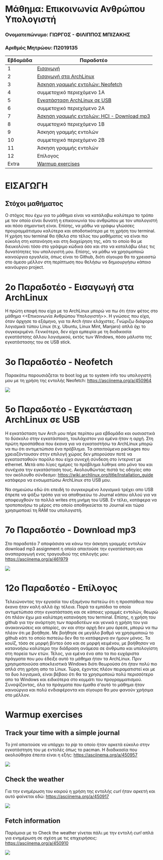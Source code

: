 # Μάθημα: Επικοινωνία Ανθρώπου Υπολογιστή
### Ονοματεπώνυμο: ΓΙΩΡΓΟΣ - ΦΙΛΙΠΠΟΣ ΜΠΙΖΑΚΗΣ
### Αριθμός Μητρώου: Π2019135

| Εβδομάδα | Παραδοτέο |
| --- | --- |
| 1 | [Εισαγωγή](#εισαγωγη) |
| 2 | [Εισαγωγή στα ArchLinux](#2ο-παραδοτέο---εισαγωγή-στα-archlinux) |
| 3 | [Άσκηση γραμμής εντολών: Neofetch](#3ο-παραδοτέο---neofetch) |
| 4 | συμμετοχικό περιεχόμενο 1A |
| 5 | [Εγκατάσταση ArchLinux σε USB](#5ο-παραδοτέο---εγκατάσταση-archlinux-σε-usb) |
| 6 | συμμετοχικό περιεχόμενο 2A |
| 7 | [Άσκηση γραμμής εντολών: HCI - Download mp3](#7ο-παραδοτέο---download-mp3) |
| 8 | συμμετοχικό περιεχόμενο 1B |
| 9 | Άσκηση γραμμής εντολών |
| 10 | συμμετοχικό περιεχόμενο 2B |
| 11 | Άσκηση γραμμής εντολών |
| 12 | Επίλογος
| Extra | [Warmup exercises](#warmup-exercises) |

# ΕΙΣΑΓΩΓΗ
## Στόχοι μαθήματος

Ο στόχος που έχω για το μάθημα είναι να κατάλαβω καλύτερα το τρόπο με τον οποίο είναι δυνατή η επικοινωνία του ανθρώπου με τον υπολογιστή και πόσο σημαντική είναι. Επίσης, να μάθω να γράφω γλώσσες προγραμμάτισμου καλύτερα και αποδοτικότερα με τη χρήση του terminal. Η χρήση του terminal θα ήθελα στο τέλος του μαθήματος να είναι πιο εύκολη στη κατανόηση και στη διαχείρηση της, κάτι το οποίο θα με διευκολύνει τόσο στο γράψιμο κώδικα όσο και στο να καταλάβω όλες τις δυνατότητες του υπολογιστή μου. Επίσης, να μάθω να χρησιμοποιώ καινούργια εργαλεία, όπως είναι το Github, διότι σίγουρα θα το χρειαστώ στο άμεσο μέλλον στη περίπτωση που θελήσω να δημιουργήσω κάποιο καινόυργιο project.

# 2ο Παραδοτέο - Εισαγωγή στα ArchLinux

Η πρώτη επαφή που είχα με τα ArchLinux μπορώ να πω ότι ήταν φέτος στο μάθημα <<Επικοινωνία Ανθρώπου Υπολογιστή>>. Η γνώσεις που είχα, όταν άρχησε το εξάμηνο, για τα Arch ήταν ελάχιστες. Γνώριζω διάφορα λογισμικά τύπου Linux (π.χ. Ubuntu, Linux Mint, Manjaro) απλά όχι το συγκεκριμένο. Γενικότερα, δεν είχα εμπειρία με τη διαδικασία εγκατάστσης άλλου λογισμικού, εκτός των Windows, πόσο μάλιστα της εγκατάστασης του σε USB stick. 
 
# 3ο Παραδοτέο - Neofetch
  
Παρακάτω παρουσιάζεται το boot log με το system info του υπολογιστή μου με τη χρήση της εντολής Neofetch: https://asciinema.org/a/450964 
 
 <a href="https://asciinema.org/a/450964" target="_blank"><img src="https://asciinema.org/a/450964.svg" /></a>  
 
# 5ο Παραδοτέο - Εγκατάσταση ArchLinux σε USB

Η εγκατάσταση των Arch μου πήρε περίπου μια εβδομάδα και ουσιαστικά το δύσκολο στην εγκατάσταση, τουλάχιστον για εμένα ήταν η αρχή. Στη πρώτη προσπάθεια που έκανα για να εγκαταστήσω τα ArchLinux μπορώ να πω ότι αντιμετώπισα ένα πρόβλημα. Τα απαιτούμενα packages που χρειαζόντουσαν στην επιλογή χώρας δεν μπορούσαν ποτέ να εγκατασταθούν παρόλο που είχα συνεχή σύνδεση στο ίντερνετ με ethernet. Μετά απο λίγες ημέρες το πρόβλημα λύθηκε απο μόνο του και συνέχισα την εγκατάσταση τους. Ακολουθώντας πιστά τις οδηγίες απο τον ακόλουθο σύνδεσμο: https://wiki.archlinux.org/title/Installation_guide κατάφερα να ενσωματώσω ArchLinux στο USB μου. 

Να σημειώσω εδώ ότι επειδή το συγκεκριμένο λογισμικό τρέχει απο USB έπρεπε να ψάξω τρόπο για να αποθηκεύω το Journal κάπου αλλού για να αποφευχθούν τα πολλά writes στη μνήμη του USB. Εν τέλει, κατάφερα να τροποποιήσω το μέρος στο οποίο αποθηκεύεται το Journal και τώρα χρησιμοποιεί τη RAM του υπολογιστή.

# 7ο Παραδοτέο - Download mp3

Στο παραδοτέο 7 αποφάσισα να κάνω την άσκηση γραμμής εντολών download mp3 assignment η οποία απαιτούσε την εγκατάσταση και αναπαραγωγή ενος τραγουδιού της επιλογής μου: https://asciinema.org/a/461979

<a href="https://asciinema.org/a/461979" target="_blank"><img src="https://asciinema.org/a/461979.svg" /></a>

# 12ο Παραδοτέο - Επίλογος

Τελειώνοντας την εργασία του εξαμήνου πιστεύω ότι η προσπάθεια που έκανα ήταν καλή αλλά όχι τέλεια. Παρά τα εμπόδια τα οποία αντιμετώπισα στην εγκατάσταση και σε κάποιες γραμμές εντολών, θεωρώ ότι πλέον έχω μια καλύτερη κατανόηση του terminal. Επίσης, η χρήση του github για την ανάρτηση των παραδοτέων και γενικά η χρήση του για ανακοινώσεις και απορίες, αν και στην αρχή δεν μου άρεσε, μπορώ να πω πλέον ότι με βοήθησε. Με βοήθησε σε μεγάλο βαθμό να χρησιμοποιώ το github κάτι το οποίο πιστεύω δεν θα το κατάφερνα αν ήμουν μόνος. Τα κουϊζ, τόσο σε μορφή βίντεο όσο και σε μορφή κειμένου, με βοήθησαν να κατανοήσω καλύτερα την διάδραση ανάμεσα σε άνθρωπο και υπολογίστη στη πορεία των ετών. Τέλος, για εμένα ένα απο τα πιο ευχάριστα πράγματα που μου έδειξε αυτό το μάθημα ήταν τα ArchLinux. Πριν χρησιμοποιούσα αποκλειστικά Windows διότι θεωρούσα ότι ήταν πολύ πιο απλά στη χρήση απο τα Linux. Τώρα, έχοντας πλέον πειραματιστεί και με τα δυο λογισμικά, είναι βέβαιο ότι θα τα χρησιμοποιώ πολύ περισσότερο απο τα Windows και ειδικότερα στο κομμάτι του προγραμματισμού. Συνοψίζοντας, όλα τα πράγματα που έμαθα σ'αυτό το μάθημα ήταν καινούργια και πολύ ενδιαφέροντα και σίγουρα θα μου φανούν χρήσιμα στο μέλλον.


# Warmup exercises
##  Track your time with a simple journal

  Το jrnl απαιτούσε να υπάρχει το *pip* το οποίο ήταν αρκετά εύκολο στην εγκατάστηση του με εντολές όπως το pacman.
  Η διαδικασία που ακολούθησα έπειτα είναι η εξής: https://asciinema.org/a/450957
  
  <a href="https://asciinema.org/a/450957" target="_blank"><img src="https://asciinema.org/a/450957.svg" /></a>
## Check the weather 

  Για την ενημέρωση του καιρού η χρήση της εντολής *curl* ήταν αρκετή και αυτό φαίνεται εδώ: https://asciinema.org/a/450917
  
  <a href="https://asciinema.org/a/450917" target="_blank"><img src="https://asciinema.org/a/450917.svg" /></a>
## Fetch information

Παρόμοια με το Check the weather γίνεται πάλι με την εντολή *curl*  απλά για ενημέρωση σε σχέση με τις επιχειρήσεις: https://asciinema.org/a/450910
  
  <a href="https://asciinema.org/a/450910" target="_blank"><img src="https://asciinema.org/a/450910.svg" /></a>
